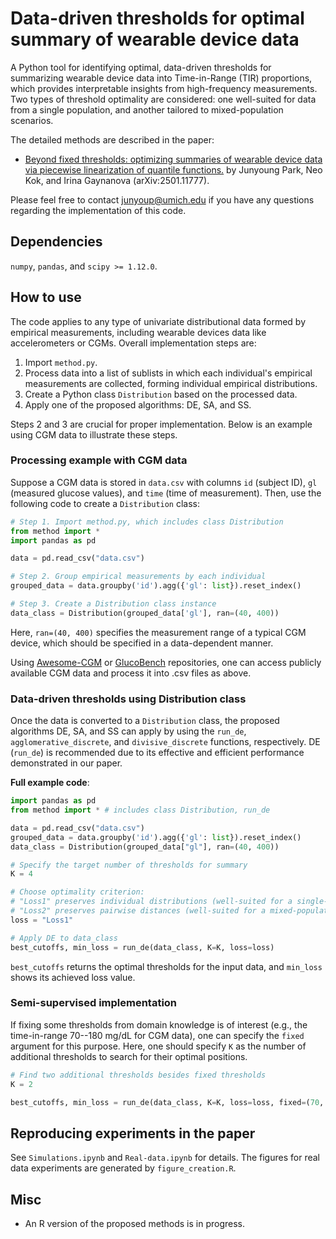 # Data-driven thresholds for optimal summary of wearable device data
A Python tool for identifying optimal, data-driven thresholds for summarizing wearable device data into Time-in-Range (TIR) proportions, which provides interpretable insights from high-frequency measurements. Two types of threshold optimality are considered: one well-suited for data from a single population, and another tailored to mixed-population scenarios. 

The detailed methods are described in the paper:
- [Beyond fixed thresholds: optimizing summaries of wearable device data via piecewise linearization of quantile functions.](https://arxiv.org/abs/2501.11777) by Junyoung Park, Neo Kok, and Irina Gaynanova (arXiv:2501.11777).

Please feel free to contact junyoup@umich.edu if you have any questions regarding the implementation of this code.

## Dependencies
`numpy`, `pandas`, and `scipy >= 1.12.0`.

## How to use
The code applies to any type of univariate distributional data formed by empirical measurements, including wearable devices data like accelerometers or CGMs. Overall implementation steps are:

1. Import `method.py`.
2. Process data into a list of sublists in which each individual's empirical measurements are collected, forming individual empirical distributions.
3. Create a Python class `Distribution` based on the processed data.
4. Apply one of the proposed algorithms: DE, SA, and SS.

Steps 2 and 3 are crucial for proper implementation. Below is an example using CGM data to illustrate these steps.

### Processing example with CGM data

Suppose a CGM data is stored in `data.csv` with columns `id` (subject ID), `gl` (measured glucose values), and `time` (time of measurement).
Then, use the following code to create a `Distribution` class:

```Python
# Step 1. Import method.py, which includes class Distribution
from method import * 
import pandas as pd

data = pd.read_csv("data.csv")

# Step 2. Group empirical measurements by each individual
grouped_data = data.groupby('id').agg({'gl': list}).reset_index()

# Step 3. Create a Distribution class instance
data_class = Distribution(grouped_data['gl'], ran=(40, 400))
```
Here, `ran=(40, 400)` specifies the measurement range of a typical CGM device, which should be specified in a data-dependent manner.

Using [Awesome-CGM](https://github.com/IrinaStatsLab/Awesome-CGM) or [GlucoBench](https://github.com/IrinaStatsLab/GlucoBench) repositories, one can access publicly available CGM data and process it into .csv files as above.


### Data-driven thresholds using Distribution class
Once the data is converted to a `Distribution` class, the proposed algorithms DE, SA, and SS can apply by using the `run_de`, `agglomerative_discrete`, and `divisive_discrete` functions, respectively. DE (`run_de`) is recommended due to its effective and efficient performance demonstrated in our paper. 

**Full example code**:
```Python
import pandas as pd
from method import * # includes class Distribution, run_de

data = pd.read_csv("data.csv")
grouped_data = data.groupby('id').agg({'gl': list}).reset_index()
data_class = Distribution(grouped_data["gl"], ran=(40, 400))

# Specify the target number of thresholds for summary
K = 4

# Choose optimality criterion: 
# "Loss1" preserves individual distributions (well-suited for a single-population)
# "Loss2" preserves pairwise distances (well-suited for a mixed-population data)
loss = "Loss1"

# Apply DE to data_class
best_cutoffs, min_loss = run_de(data_class, K=K, loss=loss)
```
`best_cutoffs` returns the optimal thresholds for the input data, and `min_loss` shows its achieved loss value.

### Semi-supervised implementation
If fixing some thresholds from domain knowledge is of interest (e.g., the time-in-range 70--180 mg/dL for CGM data), one can specify the `fixed` argument for this purpose. Here, one should specify `K` as the number of additional thresholds to search for their optimal positions.
```Python
# Find two additional thresholds besides fixed thresholds
K = 2

best_cutoffs, min_loss = run_de(data_class, K=K, loss=loss, fixed=(70, 181))
```


## Reproducing experiments in the paper
See `Simulations.ipynb` and `Real-data.ipynb` for details. The figures for real data experiments are generated by `figure_creation.R`.


## Misc
- An R version of the proposed methods is in progress.
